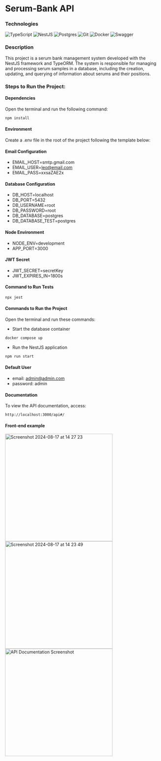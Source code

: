 # Serum-Bank API

### Technologies

![TypeScript](https://img.shields.io/badge/typescript-%23007ACC.svg?style=for-the-badge&logo=typescript&logoColor=white)
![NestJS](https://img.shields.io/badge/nestjs-%23E0234E.svg?style=for-the-badge&logo=nestjs&logoColor=white)
![Postgres](https://img.shields.io/badge/postgres-%23316192.svg?style=for-the-badge&logo=postgresql&logoColor=white)
![Git](https://img.shields.io/badge/git-%23F05033.svg?style=for-the-badge&logo=git&logoColor=white)
![Docker](https://img.shields.io/badge/docker-%230db7ed.svg?style=for-the-badge&logo=docker&logoColor=white)
![Swagger](https://img.shields.io/badge/-Swagger-%23Clojure?style=for-the-badge&logo=swagger&logoColor=white)

### Description

This project is a serum bank management system developed with the NestJS framework and TypeORM. The system is responsible for managing and processing serum samples in a database, including the creation, updating, and querying of information about serums and their positions.

### Steps to Run the Project:

#### Dependencies

Open the terminal and run the following command:

```bash
npm install
```

#### Environment

Create a .env file in the root of the project following the template below:

#### Email Configuration

- EMAIL_HOST=smtp.gmail.com
- EMAIL_USER=leo@email.com
- EMAIL_PASS=xxsaZAE2x

#### Database Configuration

- DB_HOST=localhost
- DB_PORT=5432
- DB_USERNAME=root
- DB_PASSWORD=root
- DB_DATABASE=postgres
- DB_DATABASE_TEST=postgres

#### Node Environment

- NODE_ENV=development
- APP_PORT=3000

#### JWT Secret

- JWT_SECRET=secretKey
- JWT_EXPIRES_IN=1800s

#### Command to Run Tests

```bash
npx jest
```

#### Commands to Run the Project

Open the terminal and run these commands:

- Start the database container

```bash
docker compose up
```

- Run the NestJS application

```bash
npm run start
```

#### Default User

- email: admin@admin.com
- password: admin

#### Documentation

To view the API documentation, access:

```
http://localhost:3000/api#/
```
#### Front-end example

<div align="left">
  <img width="350" alt="Screenshot 2024-08-17 at 14 27 23" src="https://github.com/user-attachments/assets/18fc76ff-bf17-40b1-a7e2-1b8c0757b447">
  <img width="350" alt="Screenshot 2024-08-17 at 14 23 49" src="https://github.com/user-attachments/assets/3e3c31ed-059c-4d51-b8ad-21017e3ec6e0">
  <img src="https://github.com/user-attachments/assets/dbd0d1cf-4efb-497e-ae42-ab9e72349267" alt="API Documentation Screenshot" width="350" />

</div>
